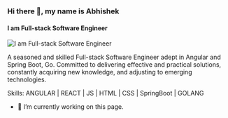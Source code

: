 ### Hi there 👋, my name is Abhishek
#### I am Full-stack Software Engineer
![I am Full-stack Software Engineer](https://img.freepik.com/premium-photo/astronaut-flying-outer-open-space-which-is-abstract-space-with-blue-purple-nebula-stars-sci-fi-abstract-futuristic-space-background-elements-this-image-furnished-by-nasa-3d-illustration_150455-15547.jpg?w=2000)

A seasoned and skilled Full-stack Software Engineer adept in Angular and Spring Boot, Go. Committed to delivering effective and practical solutions, constantly acquiring new knowledge, and adjusting to emerging technologies.

Skills: ANGULAR | REACT | JS | HTML | CSS | SpringBoot | GOLANG

- 🔭 I’m currently working on this page. 
